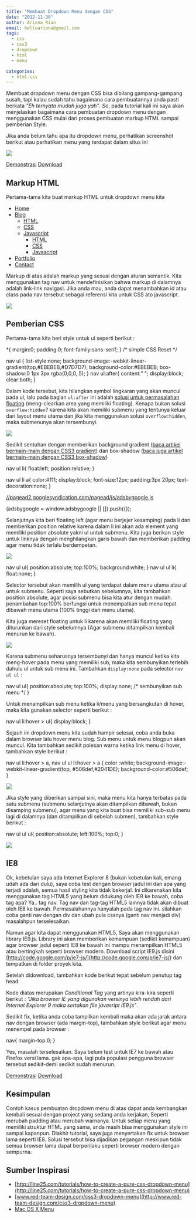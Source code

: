```yaml
---
title: "Membuat Dropdown Menu dengan CSS"
date: "2012-11-30"
author: Ariona Rian
email: helloariona@gmail.com
tags: 
  - css
  - css3
  - dropdown
  - html
  - menu

categories: 
  - html-css
---
```


Membuat dropdown menu dengan CSS bisa dibilang gampang-gampang susah, tapi kalau sudah tahu bagaimana cara pembuatannya anda pasti berkata _"Eh ternyata mudah juga yah"_. _So_, pada tutorial kali ini saya akan menjelaskan bagaimana cara pembuatan dropdown menu dengan menggunakan CSS mulai dari proses pembuatan markup HTML sampai pemberian Style.

Jika anda belum tahu apa itu dropdown menu, perhatikan screenshot berikut atau perhatikan menu yang terdapat dalam situs ini

[![](/assets/img/dropdown-menu.png)](https://picasaweb.google.com/lh/photo/txUzdfCLd6Ac3PiuZ-gxWDBOJwIF4tP_Ac1iLoAXGks?feat=embedwebsite)

[Demonstrasi](https://dl.dropbox.com/u/26808427/cdn/ariona/demo/dropdown/index.html) [Download](https://dl.dropbox.com/u/26808427/cdn/ariona/demo/dropdown/dropdown%20menu-ariona.net.zip)

## Markup HTML

Pertama-tama kita buat markup HTML untuk dropdown menu kita

<nav>
    <ul>
        <li><a href="#">Home</a></li>
        <li><a href="#">Blog</a>
            <ul>
                <li><a href="#">HTML</a></li>
                <li><a href="#">CSS</a></li>
                <li><a href="#">Javascript</a>
                    <ul>
                        <li><a href="#">HTML</a></li>
                        <li><a href="#">CSS</a></li>
                        <li><a href="#">Javascript</a></li>
                    </ul>
                </li>
            </ul>
        </li>
        <li><a href="#">Portfolio</a></li>
        <li><a href="#">Contact</a></li>
    </ul>
</nav>

Markup di atas adalah markup yang sesuai dengan aturan semantik. Kita menggunakan tag nav untuk mendefinisikan bahwa markup di dalamnya adalah link-link navigasi. Jika anda mau, anda dapat menambahkan id atau class pada nav tersebut sebagai referensi kita untuk CSS ato javascript.

[![](/assets/img/dm-html.png)](https://picasaweb.google.com/lh/photo/uarxCl3qPTegXgpJZxQdfDBOJwIF4tP_Ac1iLoAXGks?feat=embedwebsite)

## Pemberian CSS

Pertama-tama kita beri style untuk ul seperti berikut :

\*{ 
    margin:0;
    padding:0;
    font-family:sans-serif;
} /\* simple CSS Reset \*/

nav ul {
    list-style:none;
    background-image:-webkit-linear-gradient(top,#EBEBEB,#D7D7D7);
    background-color:#EBEBEB;
    box-shadow:0 1px 3px rgba(0,0,0,.5);
}
nav ul:after{
    content:" ";
    display:block;
    clear:both;
}

Dalam kode tersebut, kita hilangkan symbol lingkaran yang akan muncul pada ul, lalu pada bagian `ul:after` ini adalah [solusi untuk permasalahan floating](http://ariona.net/5-permasalahan-yang-membingungkan-bagi-css-newbie/) (meng-clearkan area yang memiliki floating). Kenapa bukan solusi `overflow:hidden`? karena kita akan memiliki submenu yang tentunya keluar dari layout menu utama dan jika kita menggunakan solusi `overflow:hidden`, maka submenunya akan tersembunyi.

[![](/assets/img/dm-css1.png)](https://picasaweb.google.com/lh/photo/_GN_Icyzp6Lpho3f4g3nEzBOJwIF4tP_Ac1iLoAXGks?feat=embedwebsite)

Sedikit sentuhan dengan memberikan background gradient ([baca artikel bermain-main dengan CSS3 gradient](http://ariona.net/bermain-main-dengan-css3-gradient)) dan box-shadow ([baca juga artikel bermain-main dengan CSS3 box-shadow](/bermain-main-dengan-css3-box-shadow))

nav ul li{
    float:left;
    position:relative;
}

nav ul li a{
    color:#111;
    display:block;
    font-size:12px;
    padding:3px 20px;
    text-decoration:none;
}

[//pagead2.googlesyndication.com/pagead/js/adsbygoogle.js](//pagead2.googlesyndication.com/pagead/js/adsbygoogle.js)

(adsbygoogle = window.adsbygoogle || \[\]).push({});

Selanjutnya kita beri floating left (agar menu berjejer kesamping) pada li dan memberikan position relative karena dalam li ini akan ada element yang memiliki position absolute yakni ul untuk submenu. Kita juga berikan style untuk linknya dengan menghilangkan garis bawah dan memberikan padding agar menu tidak terlalu berdempetan.

[![](/assets/img/dm-css2.png)](https://picasaweb.google.com/lh/photo/1QfZmulh8Ll8DXVAmTp0-jBOJwIF4tP_Ac1iLoAXGks?feat=embedwebsite)

nav ul ul{
    position:absolute;
    top:100%;
    background:white;
}
nav ul ul li{
    float:none;
}

Selector tersebut akan memilih ul yang terdapat dalam menu utama atau ul untuk submenu. Seperti saya sebutkan sebelumnya, kita tambahkan position absolute, agar posisi submenu bisa kita atur dengan mudah. penambahan top:100% berfungsi untuk menempatkan sub menu tepat dibawah menu utama (100% tinggi dari menu utama).

Kita juga mereset floating untuk li karena akan memiliki floating yang diturunkan dari style sebelumnya (Agar submenu ditampilkan kembali menurun ke bawah).

[![](/assets/img/dm-css3.png)](https://picasaweb.google.com/lh/photo/b_fSjcLdEpDNeUKHAY8K0DBOJwIF4tP_Ac1iLoAXGks?feat=embedwebsite)

Karena submenu seharusnya tersembunyi dan hanya muncul ketika kita meng-hover pada menu yang memiliki sub, maka kita sembunyikan terlebih dahulu ul untuk sub menu ini. Tambahkan `display:none` pada selector `nav ul ul` :

nav ul ul{
    position:absolute;
    top:100%;
    display:none; /\* sembunyikan sub menu \*/
}

Untuk menampilkan sub menu ketika li/menu yang bersangkutan di hover, maka kita gunakan selector seperti berikut :

nav ul li:hover > ul{
    display:block;
}

Sejauh ini dropdown menu kita sudah hampir selesai, coba anda buka dalam browser lalu hover menu blog. Sub menu untuk menu blogpun akan muncul. Kita tambahkan sedikit polesan warna ketika link menu di hover, tambahkan style berikut :

nav ul li:hover > a, nav ul ul li:hover > a  {
    color :white;
    background-image:-webkit-linear-gradient(top, #506def,#2041DE);
    background-color:#506def;
}

[![](/assets/img/dm-css5.png)](https://picasaweb.google.com/lh/photo/CN9R3-EfCIn-7znQjn4ZSzBOJwIF4tP_Ac1iLoAXGks?feat=embedwebsite)

Jika style yang diberikan sampai sini, maka menu kita hanya terbatas pada satu submenu (submenu selanjutnya akan ditampilkan dibawah, bukan disamping submenu), agar menu yang kita buat bisa memiliki sub-sub menu lagi di dalamnya (dan ditampilkan di sebelah submen), tambahkan style berikut :

nav ul ul ul{
    position:absolute;
    left:100%;
    top:0;
}   

[![](/assets/img/dm-css6.png)](https://picasaweb.google.com/lh/photo/adj7zOMkZy7FSeaRclajjTBOJwIF4tP_Ac1iLoAXGks?feat=embedwebsite)

## IE8

Ok, kebetulan saya ada Internet Explorer 8 (bukan kebetulan kali, emang udah ada dari dulu), saya coba test dengan browser jadul ini dan apa yang terjadi adalah, semua hasil styling kita tidak bekerja!. Ini dikarenakan kita menggunakan tag HTML5 yang belum didukung oleh IE8 ke bawah, coba tag apa? Ya.. tag nav. Tag nav dan tag-tag HTML5 lainnya tidak akan dibuat oleh IE8 ke bawah. Permasalahannya hanyalah pada tag nav ini. silahkan coba ganti nav dengan div dan ubah pula cssnya (ganti nav menjadi div) masalahpun terselesaikan.

Namun agar kita dapat menggunakan HTML5, Saya akan menggunakan library IE9.js. Library ini akan memberikan kemampuan (sedikit kemampuan) agar browser jadul seperti IE8 ke bawah ini mampu menampilkan HTML5 atau bertingkah seperti browser modern. Download script IE9.js disini [http://code.google.com/p/ie7-js/](http://code.google.com/p/ie7-js/) dan tempatkan di folder proyek kita.

Setelah didownload, tambahkan kode berikut tepat sebelum penutup tag head.

<!--\[if lt IE 9\]>
[http://IE9.js](http://IE9.js)
<!\[endif\]-->

Kode diatas merupakan _Conditional Tag_ yang artinya kira-kira seperti berikut : _"Jika browser IE yang digunakan versinya lebih rendah dari Internet Explorer 9 maka sertakan file javasript IE9.js"_.

Sedikit fix, ketika anda coba tampilkan kembali maka akan ada jarak antara nav dengan browser (ada margin-top), tambahkan style berikut agar menu menempel pada browser :

nav{ margin-top:0; }

Yes, masalah terselesaikan. Saya belum test untuk IE7 ke bawah atau Firefox versi lama. gak apa-apa, lagi pula populasi pengguna browser tersebut sedikit-demi sedikit sudah menurun.

[Demonstrasi](https://dl.dropbox.com/u/26808427/cdn/ariona/demo/dropdown/index.html) [Download](https://dl.dropbox.com/u/26808427/cdn/ariona/demo/dropdown/dropdown%20menu-ariona.net.zip)

## Kesimpulan

Contoh kasus pembuatan dropdown menu di atas dapat anda kembangkan kembali sesuai dengan project yang sedang anda kerjakan, Seperti merubah padding atau merubah warnanya. Untuk setiap menu yang memiliki struktur HTML yang sama, anda masih bisa menggunakan style ini sampai kapanpun. Diakhir tutorial, saya juga menyertakan fix untuk browser lama seperti IE8. Solusi tersebut bisa dijadikan pegangan meskipun tidak semua browser lama dapat berperilaku seperti browser modern dengan sempurna.

## Sumber Inspirasi

- [http://line25.com/tutorials/how-to-create-a-pure-css-dropdown-menu](http://line25.com/tutorials/how-to-create-a-pure-css-dropdown-menu)
- [www.red-team-design.com/css3-dropdown-menu](http://www.red-team-design.com/css3-dropdown-menu)
- [Mac OS X Menu](http://developer.apple.com/library/mac/#documentation/userexperience/conceptual/applehiguidelines/Menus/Menus.html)
